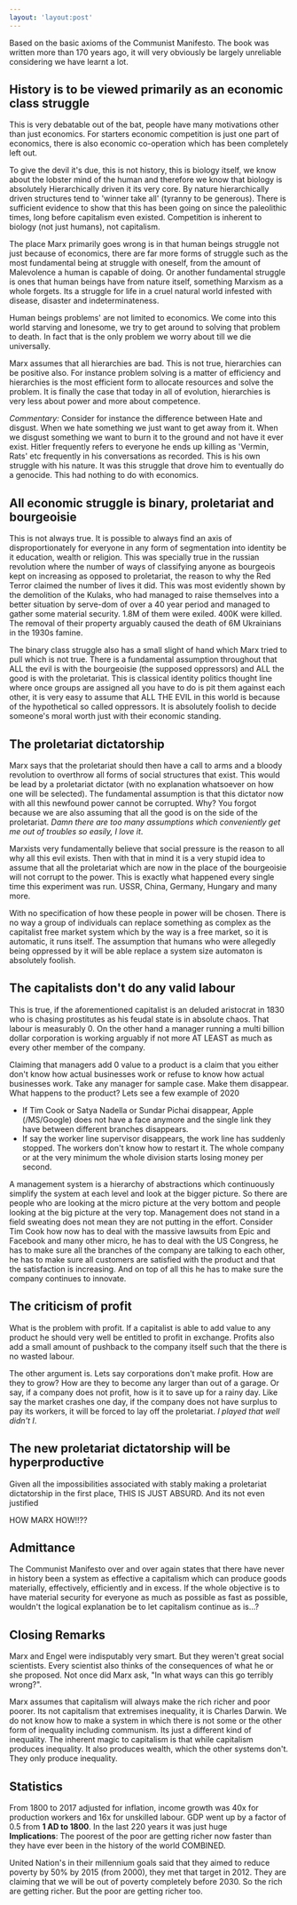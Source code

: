 ```yaml
---
layout: 'layout:post'
---
```


Based on the basic axioms of the Communist Manifesto. The book was written more than 170 years ago, it will very obviously be largely unreliable considering we have learnt a lot.

## History is to be viewed primarily as an economic class struggle
This is very debatable out of the bat, people have many motivations other than just economics. For starters economic competition is just one part of economics, there is also economic co-operation which has been completely left out.

To give the devil it's due, this is not history, this is biology itself, we know about the lobster mind of the human and therefore we know that biology is absolutely Hierarchically driven it its very core. By nature hierarchically driven structures tend to 'winner take all' (tyranny to be generous). There is sufficient evidence to show that this has been going on since the paleolithic times, long before capitalism even existed. Competition is inherent to biology (not just humans), not capitalism.

The place Marx primarily goes wrong is in that human beings struggle not just because of economics, there are far more forms of struggle such as the most fundamental being at struggle with oneself, from the amount of Malevolence a human is capable of doing. Or another fundamental struggle is ones that human beings have from nature itself, something Marxism as a whole forgets. Its a struggle for life in a cruel natural world infested with disease, disaster and indeterminateness.

Human beings problems' are not limited to economics. We come into this world starving and lonesome, we try to get around to solving that problem to death. In fact that is the only problem we worry about till we die universally.

Marx assumes that all hierarchies are bad. This is not true, hierarchies can be positive also. For instance problem solving is a matter of efficiency and hierarchies is the most efficient form to allocate resources and solve the problem. It is finally the case that today in all of evolution, hierarchies is very less about power and more about competence.

*Commentary:* Consider for instance the difference between Hate and disgust. When we hate something we just want to get away from it. When we disgust something we want to burn it to the ground and not have it ever exist. Hitler frequently refers to everyone he ends up killing as 'Vermin, Rats' etc frequently in his conversations as recorded. This is his own struggle with his nature. It was this struggle that drove him to eventually do a genocide. This had nothing to do with economics.

## All economic struggle is binary, proletariat and bourgeoisie
This is not always true. It is possible to always find an axis of disproportionately for everyone in any form of segmentation into identity be it education, wealth or religion. This was specially true in the russian revolution where the number of ways of classifying anyone as bourgeois kept on increasing as opposed to proletariat, the reason to why the Red Terror claimed the number of lives it did. This was most evidently shown by the demolition of the Kulaks, who had managed to raise themselves into a better situation by serve-dom of over a 40 year period and managed to gather some material security. 1.8M of them were exiled. 400K were killed. The removal of their property arguably caused the death of 6M Ukrainians in the 1930s famine.

The binary class struggle also has a small slight of hand which Marx tried to pull which is not true. There is a fundamental assumption throughout that ALL the evil is with the bourgeoisie (the supposed oppressors) and ALL the good is with the proletariat. This is classical identity politics thought line where once groups are assigned all you have to do is pit them against each other, it is very easy to assume that ALL THE EVIL in this world is because of the hypothetical so called oppressors. It is absolutely foolish to decide someone's moral worth just with their economic standing.

## The proletariat dictatorship
Marx says that the proletariat should then have a call to arms and a bloody revolution to overthrow all forms of social structures that exist. This would be lead by a proletariat dictator (with no explanation whatsoever on how one will be selected). The fundamental assumption is that this dictator now with all this newfound power cannot be corrupted. Why? You forgot because we are also assuming that all the good is on the side of the proletariat. *Damn there are too many assumptions which conveniently get me out of troubles so easily, I love it*.

Marxists very fundamentally believe that social pressure is the reason to all why all this evil exists. Then with that in mind it is a very stupid idea to assume that all the proletariat which are now in the place of the bourgeoisie will not corrupt to the power. This is exactly what happened every single time this experiment was run. USSR, China, Germany, Hungary and many more.

With no specification of how these people in power will be chosen. There is no way a group of individuals can replace something as complex as the capitalist free market system which by the way is a free market, so it is automatic, it runs itself. The assumption that humans who were allegedly being oppressed by it will be able replace a system size automaton is absolutely foolish.

## The capitalists don't do any valid labour
This is true, if the aforementioned capitalist is an deluded aristocrat in 1830 who is chasing prostitutes as his feudal state is in absolute chaos. That labour is measurably 0. On the other hand a manager running a multi billion dollar corporation is working arguably if not more AT LEAST as much as every other member of the company.

Claiming that managers add 0 value to a product is a claim that you either don't know how actual businesses work or refuse to know how actual businesses work. Take any manager for sample case. Make them disappear. What happens to the product?
Lets see a few example of 2020
- If Tim Cook or Satya Nadella or Sundar Pichai disappear, Apple (/MS/Google) does not have a face anymore and the single link they have between different branches disappears.
- If say the worker line supervisor disappears, the work line has suddenly stopped. The workers don't know how to restart it. The whole company or at the very minimum the whole division starts losing money per second.

A management system is a hierarchy of abstractions which continuously simplify the system at each level and look at the bigger picture. So there are people who are looking at the micro picture at the very bottom and people looking at the big picture at the very top. Management does not stand in a field sweating does not mean they are not putting in the effort. Consider Tim Cook how now has to deal with the massive lawsuits from Epic and Facebook and many other micro, he has to deal with the US Congress, he has to make sure all the branches of the company are talking to each other, he has to make sure all customers are satisfied with the product and that the satisfaction is increasing. And on top of all this he has to make sure the company continues to innovate.

## The criticism of profit
What is the problem with profit. If a capitalist is able to add value to any product he should very well be entitled to profit in exchange. Profits also add a small amount of pushback to the company itself such that the there is no wasted labour.

The other argument is. Lets say corporations don't make profit. How are they to grow? How are they to become any larger than out of a garage. Or say, if a company does not profit, how is it to save up for a rainy day. Like say the market crashes one day, if the company does not have surplus to pay its workers, it will be forced to lay off the proletariat. *I played that well didn't I*.

## The new proletariat dictatorship will be hyperproductive
Given all the impossibilities associated with stably making a proletariat dictatorship in the first place, THIS IS JUST ABSURD. And its not even justified

HOW MARX HOW!!??

## Admittance
The Communist Manifesto over and over again states that there have never in history been a system as effective a capitalism which can produce goods materially, effectively, efficiently and in excess. If the whole objective is to have material security for everyone as much as possible as fast as possible, wouldn't the logical explanation be to let capitalism continue as is...?

## Closing Remarks
Marx and Engel were indisputably very smart. But they weren't great social scientists. Every scientist also thinks of the consequences of what he or she proposed. Not once did Marx ask, "In what ways can this go terribly wrong?".

Marx assumes that capitalism will always make the rich richer and poor poorer. Its not capitalism that extremises inequality, it is Charles Darwin. We do not know how to make a system in which there is not some or the other form of inequality including communism. Its just a different kind of inequality. The inherent magic to capitalism is that while capitalism produces inequality. It also produces wealth, which the other systems don't. They only produce inequality.

## Statistics
From 1800 to 2017 adjusted for inflation, income growth was 40x for production workers and 16x for unskilled labour. GDP went up by a factor of 0.5 from **1 AD to 1800**. In the last 220 years it was just huge \
**Implications**: The poorest of the poor are getting richer now faster than they have ever been in the history of the world COMBINED.

United Nation's in their millennium goals said that they aimed to reduce poverty by 50% by 2015 (from 2000), they met that target in 2012. They are claiming that we will be out of poverty completely before 2030.
So the rich are getting richer. But the poor are getting richer too.